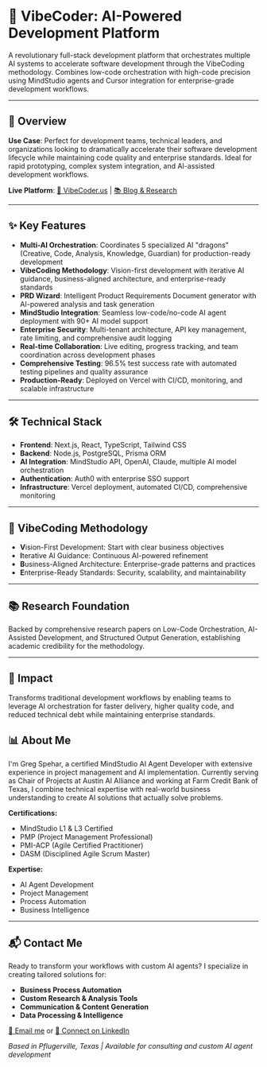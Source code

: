 # 🚀 VibeCoder: AI-Powered Development Platform

A revolutionary full-stack development platform that orchestrates multiple AI systems to accelerate software development through the VibeCoding methodology. Combines low-code orchestration with high-code precision using MindStudio agents and Cursor integration for enterprise-grade development workflows.

---

## 🎯 Overview

**Use Case**: Perfect for development teams, technical leaders, and organizations looking to dramatically accelerate their software development lifecycle while maintaining code quality and enterprise standards. Ideal for rapid prototyping, complex system integration, and AI-assisted development workflows.

**Live Platform**: [🔗 VibeCoder.us](https://vibecoder.us) | [📚 Blog & Research](https://vibecoder.us/blog)

---

## ✨ Key Features

- **Multi-AI Orchestration**: Coordinates 5 specialized AI "dragons" (Creative, Code, Analysis, Knowledge, Guardian) for production-ready development
- **VibeCoding Methodology**: Vision-first development with iterative AI guidance, business-aligned architecture, and enterprise-ready standards
- **PRD Wizard**: Intelligent Product Requirements Document generator with AI-powered analysis and task generation
- **MindStudio Integration**: Seamless low-code/no-code AI agent deployment with 90+ AI model support
- **Enterprise Security**: Multi-tenant architecture, API key management, rate limiting, and comprehensive audit logging
- **Real-time Collaboration**: Live editing, progress tracking, and team coordination across development phases
- **Comprehensive Testing**: 96.5% test success rate with automated testing pipelines and quality assurance
- **Production-Ready**: Deployed on Vercel with CI/CD, monitoring, and scalable infrastructure

---

## 🛠️ Technical Stack

- **Frontend**: Next.js, React, TypeScript, Tailwind CSS
- **Backend**: Node.js, PostgreSQL, Prisma ORM
- **AI Integration**: MindStudio API, OpenAI, Claude, multiple AI model orchestration
- **Authentication**: Auth0 with enterprise SSO support
- **Infrastructure**: Vercel deployment, automated CI/CD, comprehensive monitoring

---

## 🧠 VibeCoding Methodology

- **V**ision-First Development: Start with clear business objectives
- **I**terative AI Guidance: Continuous AI-powered refinement
- **B**usiness-Aligned Architecture: Enterprise-grade patterns and practices
- **E**nterprise-Ready Standards: Security, scalability, and maintainability

---

## 📚 Research Foundation

Backed by comprehensive research papers on Low-Code Orchestration, AI-Assisted Development, and Structured Output Generation, establishing academic credibility for the methodology.

---



## 🎯 Impact

Transforms traditional development workflows by enabling teams to leverage AI orchestration for faster delivery, higher quality code, and reduced technical debt while maintaining enterprise standards.

## 📊 About Me

I'm Greg Spehar, a certified MindStudio AI Agent Developer with extensive experience in project management and AI implementation. Currently serving as Chair of Projects at Austin AI Alliance and working at Farm Credit Bank of Texas, I combine technical expertise with real-world business understanding to create AI solutions that actually solve problems.

**Certifications:**

- MindStudio L1 & L3 Certified
- PMP (Project Management Professional)
- PMI-ACP (Agile Certified Practitioner)
- DASM (Disciplined Agile Scrum Master)

**Expertise:**

- AI Agent Development
- Project Management
- Process Automation
- Business Intelligence

---

## 📬 Contact Me

Ready to transform your workflows with custom AI agents? I specialize in creating tailored solutions for:

- **Business Process Automation**
- **Custom Research & Analysis Tools**
- **Communication & Content Generation**
- **Data Processing & Intelligence**

[📧 Email me](mailto:greg@gidanc.com) or [💼 Connect on LinkedIn](https://www.linkedin.com/in/spehargreg)

_Based in Pflugerville, Texas | Available for consulting and custom AI agent development_
